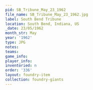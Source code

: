 ```yaml
---
pid: SB_Tribune_May_23_1962
file_name: SB_Tribune_May_23_1962.jpg
label: South Bend Tribune
location: South Bend, Indiana, US
_date: 23/05/1962
month_str: May
year: '1962'
type: JPG
notes: 
teams: 
game_info: 
player_info: 
inventoried: n
order: '336'
layout: foundry-item
collection: foundry-giants
---
```

